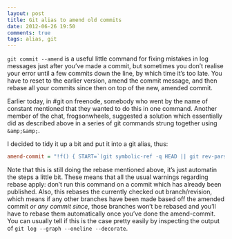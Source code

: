```yaml
---
layout: post
title: Git alias to amend old commits
date: 2012-06-26 19:50
comments: true
tags: alias, git
---
```


`git commit --amend` is a useful little command for fixing mistakes in log
messages just after you’ve made a commit, but sometimes you don’t realise your
error until a few commits down the line, by which time it’s too late. You have
to reset to the earlier version, amend the commit message, and then rebase all
your commits since then on top of the new, amended commit.

Earlier today, in #git on freenode, somebody who went by the name of constant
mentioned that they wanted to do this in one command. Another member of the
chat, frogsonwheels, suggested a solution which essentially did as described
above in a series of git commands strung together using `&amp;&amp;`.

I decided to tidy it up a bit and put it into a git alias, thus:

``` ini
amend-commit = "!f() { START=`(git symbolic-ref -q HEAD || git rev-parse HEAD) | cut -d"/" -f 3`; git checkout -q $1 && git commit --amend && git rebase --onto HEAD $1 $START; }; f"
```

Note that this is still doing the rebase mentioned above, it’s just automatin
the steps a little bit. These means that all the usual warnings regarding rebase
apply: don’t run this command on a commit which has already been published.
Also, this rebases the currently checked out branch/revision, which means if any
other branches have been made based off the amended commit *or any commit
since*, those branches won’t be rebased and you’ll have to rebase them
automatically once you’ve done the amend-commit. You can usually tell if this
is the case pretty easily by inspecting the output of `git log --graph --oneline
--decorate`.

